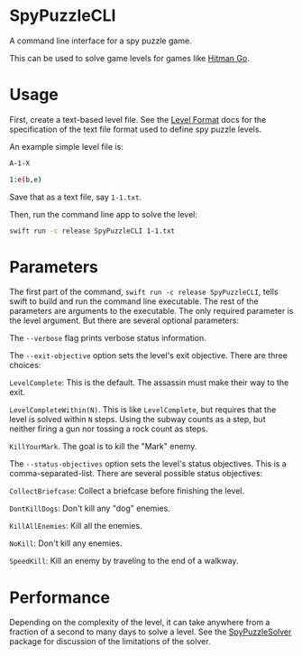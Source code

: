 # SpyPuzzleCLI

A command line interface for a spy puzzle game.

This can be used to solve game levels for games like
[Hitman Go](https://en.wikipedia.org/wiki/Hitman_Go).

# Usage

First, create a text-based level file. See the
[Level Format](https://github.com/jackpal/SpyPuzzleGameState/blob/main/Docs/LevelFormat.md)
docs for the specification of the text file format used to define spy puzzle levels.

An example simple level file is:

```bash
A-1-X

1:e(b,e)
```

Save that as a text file, say `1-1.txt`.

Then, run the command line app to solve the level:

```bash
swift run -c release SpyPuzzleCLI 1-1.txt
```

# Parameters

The first part of the command, `swift run -c release SpyPuzzleCLI`, tells swift to build
and run the command line executable. The rest of the parameters are arguments to the
executable. The only required parameter is the level argument. But there are several
optional parameters:

The `--verbose` flag prints verbose status information.

The `--exit-objective` option sets the level's exit objective. There are three
choices:

`LevelComplete`: This is the default. The assassin must make their way to the exit.

`LevelCompleteWithin(N)`. This is like `LevelComplete`, but requires that the level
is solved within `N` steps. Using the subway counts as a step, but neither firing a gun
nor tossing a rock count as steps.

`KillYourMark`. The goal is to kill the "Mark" enemy.

The `--status-objectives` option sets the level's status objectives. This is a
comma-separated-list. There are several possible status objectives:

`CollectBriefcase`: Collect a briefcase before finishing the level.

`DontKillDogs`: Don't kill any "dog" enemies.

`KillAllEnemies`: Kill all the enemies.

`NoKill`: Don't kill any enemies.

`SpeedKill`: Kill an enemy by traveling to the end of a walkway.

# Performance

Depending on the complexity of the level, it can take anywhere from a fraction of a
second to many days to solve a level. See the
[SpyPuzzleSolver](https://github.com/jackpal/SpyPuzzleGameState) package for discussion
of the limitations of the solver.
